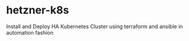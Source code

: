 # hetzner-k8s
Install and Deploy HA Kubernetes Cluster using terraform and ansible in automation fashion
